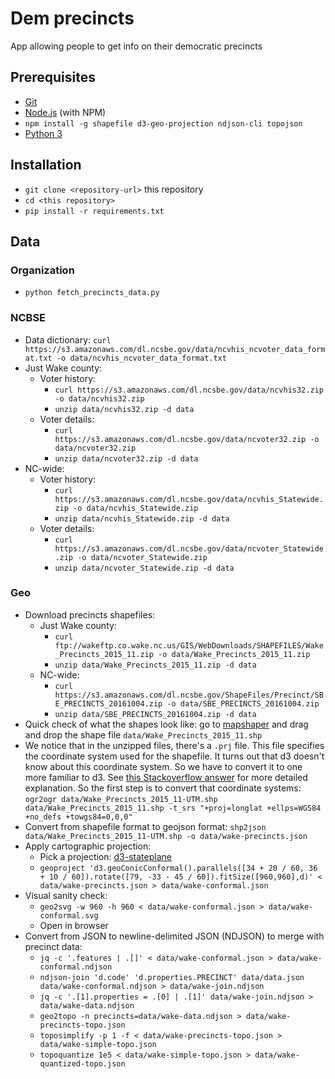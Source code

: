 # Dem precincts

App allowing people to get info on their democratic precincts

## Prerequisites

* [Git](https://git-scm.com/)
* [Node.js](https://nodejs.org/) (with NPM)
* `npm install -g shapefile d3-geo-projection ndjson-cli topojson`
* [Python 3](http://www.python.org)

## Installation

* `git clone <repository-url>` this repository
* `cd <this repository>`
* `pip install -r requirements.txt`

## Data

### Organization

* `python fetch_precincts_data.py`

### NCBSE

* Data dictionary: `curl https://s3.amazonaws.com/dl.ncsbe.gov/data/ncvhis_ncvoter_data_format.txt -o data/ncvhis_ncvoter_data_format.txt`
* Just Wake county:
	* Voter history: 
		* `curl https://s3.amazonaws.com/dl.ncsbe.gov/data/ncvhis32.zip -o data/ncvhis32.zip`
		* `unzip data/ncvhis32.zip -d data`
	* Voter details: 
		* `curl https://s3.amazonaws.com/dl.ncsbe.gov/data/ncvoter32.zip -o data/ncvoter32.zip`
		* `unzip data/ncvoter32.zip -d data`
* NC-wide:
	* Voter history: 
		* `curl https://s3.amazonaws.com/dl.ncsbe.gov/data/ncvhis_Statewide.zip -o data/ncvhis_Statewide.zip`
		* `unzip data/ncvhis_Statewide.zip -d data`
	* Voter details: 
		* `curl https://s3.amazonaws.com/dl.ncsbe.gov/data/ncvoter_Statewide.zip -o data/ncvoter_Statewide.zip`
		* `unzip data/ncvoter_Statewide.zip -d data`

### Geo

* Download precincts shapefiles: 
	* Just Wake county:
		* `curl ftp://wakeftp.co.wake.nc.us/GIS/WebDownloads/SHAPEFILES/Wake_Precincts_2015_11.zip -o data/Wake_Precincts_2015_11.zip`
		* `unzip data/Wake_Precincts_2015_11.zip -d data`
	* NC-wide:
		* `curl https://s3.amazonaws.com/dl.ncsbe.gov/ShapeFiles/Precinct/SBE_PRECINCTS_20161004.zip -o data/SBE_PRECINCTS_20161004.zip`
		* `unzip data/SBE_PRECINCTS_20161004.zip -d data`
* Quick check of what the shapes look like: go to [mapshaper](mapshaper.org) and drag and drop the shape file `data/Wake_Precincts_2015_11.shp`
* We notice that in the unzipped files, there's a `.prj` file. This file specifies the coordinate system used for the shapefile. It turns out that d3 doesn't know about this coordinate system. So we have to convert it to one more familiar to d3. See [this Stackoverflow answer](http://stackoverflow.com/a/15601953/2081402) for more detailed explanation. So the first step is to convert that coordinate systems: `ogr2ogr data/Wake_Precincts_2015_11-UTM.shp data/Wake_Precincts_2015_11.shp -t_srs "+proj=longlat +ellps=WGS84 +no_defs +towgs84=0,0,0"`
* Convert from shapefile format to geojson format: `shp2json data/Wake_Precincts_2015_11-UTM.shp -o data/wake-precincts.json`
* Apply cartographic projection:
	* Pick a projection: [d3-stateplane](https://github.com/veltman/d3-stateplane)
	* `geoproject 'd3.geoConicConformal().parallels([34 + 20 / 60, 36 + 10 / 60]).rotate([79, -33 - 45 / 60]).fitSize([960,960],d)' < data/wake-precincts.json > data/wake-conformal.json`
* Visual sanity check: 
	* `geo2svg -w 960 -h 960 < data/wake-conformal.json > data/wake-conformal.svg`
	* Open in browser
* Convert from JSON to newline-delimited JSON (NDJSON) to merge with precinct data:
	* `jq -c '.features | .[]' < data/wake-conformal.json > data/wake-conformal.ndjson`
	* `ndjson-join 'd.code' 'd.properties.PRECINCT' data/data.json data/wake-conformal.ndjson > data/wake-join.ndjson`
	* `jq -c '.[1].properties = .[0] | .[1]' data/wake-join.ndjson > data/wake-data.ndjson`
	* `geo2topo -n precincts=data/wake-data.ndjson > data/wake-precincts-topo.json`
	* `toposimplify -p 1 -f < data/wake-precincts-topo.json > data/wake-simple-topo.json`
	* `topoquantize 1e5 < data/wake-simple-topo.json > data/wake-quantized-topo.json`



